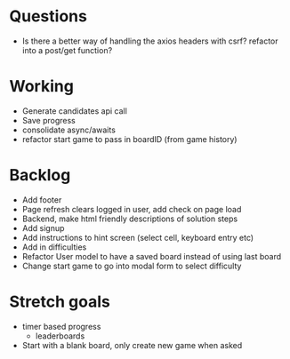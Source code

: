 # Questions
- Is there a better way of handling the axios headers with csrf? refactor into a post/get function?


# Working
- Generate candidates api call
- Save progress
- consolidate async/awaits
- refactor start game to pass in boardID (from game history)


# Backlog
- Add footer
- Page refresh clears logged in user, add check on page load
- Backend, make html friendly descriptions of solution steps
- Add signup
- Add instructions to hint screen (select cell, keyboard entry etc)
- Add in difficulties
- Refactor User model to have a saved board instead of using last board
- Change start game to go into modal form to select difficulty



# Stretch goals
- timer based progress
  - leaderboards
- Start with a blank board, only create new game when asked